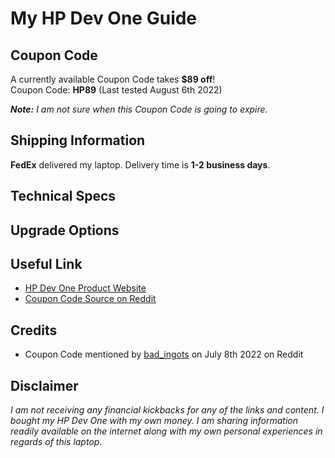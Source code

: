 # My HP Dev One Guide

## Coupon Code

A currently available Coupon Code takes **$89 off**!  
Coupon Code: **HP89** (Last tested August 6th 2022)

***Note:*** *I am not sure when this Coupon Code is going to expire.*

## Shipping Information

**FedEx** delivered my laptop. Delivery time is **1-2 business days**.

## Technical Specs

## Upgrade Options

## Useful Link

- [HP Dev One Product Website](https://hpdevone.com/)
- [Coupon Code Source on Reddit](https://www.reddit.com/r/linuxhardware/comments/vujx95/hp_dev_one_coupon/)

## Credits

- Coupon Code mentioned by [bad_ingots](https://www.reddit.com/user/bad_ingots/) on July 8th 2022 on Reddit

## Disclaimer
*I am not receiving any financial kickbacks for any of the links and content. I bought my HP Dev One with my own money. I am sharing information readily available on the internet along with my own personal experiences in regards of this laptop.*

